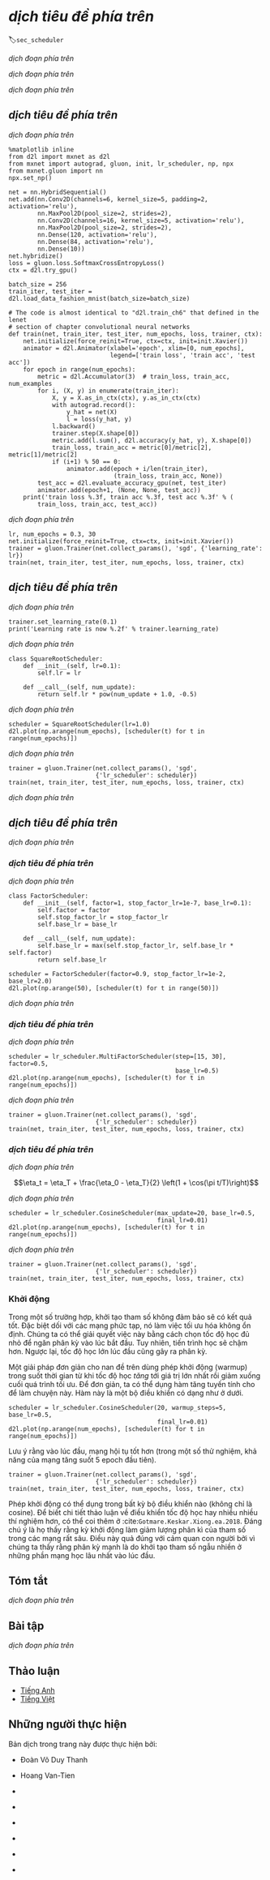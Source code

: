 <!-- ===================== Bắt đầu dịch Phần 1 ==================== -->
<!-- ========================================= REVISE PHẦN 1 - BẮT ĐẦU =================================== -->

<!--
# Learning Rate Scheduling
-->

# *dịch tiêu đề phía trên*
:label:`sec_scheduler`

<!--
So far we primarily focused on optimization *algorithms* for how to update the weight vectors rather than on the *rate* at which they are being updated.
Nonetheless, adjusting the learning rate is often just as important as the actual algorithm.
There are a number of aspects to consider:
-->

*dịch đoạn phía trên*

<!--
* Most obviously the *magnitude* of the learning rate matters. 
If it is too large, optimization diverges, if it is too small, it takes too long to train or we end up with a suboptimal result. 
We saw previously that the condition number of the problem matters (see e.g., :numref:`sec_momentum` for details). 
Intuitively it is the ratio of the amount of change in the least sensitive direction vs. the most sensitive one.
* Secondly, the rate of decay is just as important. 
If the learning rate remains large we may simply end up bouncing around the minimum and thus not reach optimality. 
:numref:`sec_minibatch_sgd` discussed this in some detail and we analyzed performance guarantees in :numref:`sec_sgd`. 
In short, we want the rate to decay, but probably more slowly than $\mathcal{O}(t^{-\frac{1}{2}})$ which would be a good choice for convex problems.
* Another aspect that is equally important is *initialization*.
This pertains both to how the parameters are set initially (review :numref:`sec_numerical_stability` for details) and also how they evolve initially.
This goes under the moniker of *warmup*, i.e., how rapidly we start moving towards the solution initially.
Large steps in the beginning might not be beneficial, in particular since the initial set of parameters is random.
The initial update directions might be quite meaningless, too.
* Lastly, there are a number of optimization variants that perform cyclical learning rate adjustment. 
This is beyond the scope of the current chapter. 
We recommend the reader to review details in :cite:`Izmailov.Podoprikhin.Garipov.ea.2018`, e.g., how to obtain better solutions by averaging over an entire *path* of parameters.
-->

*dịch đoạn phía trên*

<!--
Given the fact that there is a lot of detail needed to manage learning rates, most deep learning frameworks have tools to deal with this automatically.
In the current chapter we will review the effects that different schedules have on accuracy and also show how this can be managed efficiently via a *learning rate scheduler*.
-->

*dịch đoạn phía trên*

<!-- ===================== Kết thúc dịch Phần 1 ===================== -->

<!-- ===================== Bắt đầu dịch Phần 2 ===================== -->

<!--
## Toy Problem
-->

## *dịch tiêu đề phía trên*

<!--
We begin with a toy problem that is cheap enough to compute easily, yet sufficiently nontrivial to illustrate some of the key aspects.
For that we pick a slightly modernized version of LeNet (`relu` instead of `sigmoid` activation, MaxPooling rather than AveragePooling), as applied to Fashion-MNIST.
Moreover, we hybridize the network for performance.
Since most of the code is standard we just introduce the basics without further detailed discussion.
See :numref:`chap_cnn` for a refresher as needed.
-->

*dịch đoạn phía trên*


```{.python .input}
%matplotlib inline
from d2l import mxnet as d2l
from mxnet import autograd, gluon, init, lr_scheduler, np, npx
from mxnet.gluon import nn
npx.set_np()

net = nn.HybridSequential()
net.add(nn.Conv2D(channels=6, kernel_size=5, padding=2, activation='relu'),
        nn.MaxPool2D(pool_size=2, strides=2),
        nn.Conv2D(channels=16, kernel_size=5, activation='relu'),
        nn.MaxPool2D(pool_size=2, strides=2),
        nn.Dense(120, activation='relu'),
        nn.Dense(84, activation='relu'),
        nn.Dense(10))
net.hybridize()
loss = gluon.loss.SoftmaxCrossEntropyLoss()
ctx = d2l.try_gpu()

batch_size = 256
train_iter, test_iter = d2l.load_data_fashion_mnist(batch_size=batch_size)

# The code is almost identical to "d2l.train_ch6" that defined in the lenet
# section of chapter convolutional neural networks
def train(net, train_iter, test_iter, num_epochs, loss, trainer, ctx):
    net.initialize(force_reinit=True, ctx=ctx, init=init.Xavier())
    animator = d2l.Animator(xlabel='epoch', xlim=[0, num_epochs],
                            legend=['train loss', 'train acc', 'test acc'])
    for epoch in range(num_epochs):
        metric = d2l.Accumulator(3)  # train_loss, train_acc, num_examples
        for i, (X, y) in enumerate(train_iter):
            X, y = X.as_in_ctx(ctx), y.as_in_ctx(ctx)
            with autograd.record():
                y_hat = net(X)
                l = loss(y_hat, y)
            l.backward()
            trainer.step(X.shape[0])
            metric.add(l.sum(), d2l.accuracy(y_hat, y), X.shape[0])
            train_loss, train_acc = metric[0]/metric[2], metric[1]/metric[2]
            if (i+1) % 50 == 0:
                animator.add(epoch + i/len(train_iter),
                             (train_loss, train_acc, None))
        test_acc = d2l.evaluate_accuracy_gpu(net, test_iter)
        animator.add(epoch+1, (None, None, test_acc))
    print('train loss %.3f, train acc %.3f, test acc %.3f' % (
        train_loss, train_acc, test_acc))
```


<!--
Let us have a look at what happens if we invoke this algorithm with default settings, such as a learning rate of $0.3$ and train for $30$ iterations.
Note how the training accuracy keeps on increasing while progress in terms of test accuracy stalls beyond a point.
The gap between both curves indicates overfitting.
-->

*dịch đoạn phía trên*


```{.python .input}
lr, num_epochs = 0.3, 30
net.initialize(force_reinit=True, ctx=ctx, init=init.Xavier())
trainer = gluon.Trainer(net.collect_params(), 'sgd', {'learning_rate': lr})
train(net, train_iter, test_iter, num_epochs, loss, trainer, ctx)
```


<!--
## Schedulers
-->

## *dịch tiêu đề phía trên*

<!--
One way of adjusting the learning rate is to set it explicitly at each step.
This is conveniently achieved by the `set_learning_rate` method.
We could adjust it downward after every epoch (or even after every minibatch), e.g., in a dynamic manner in response to how optimization is progressing.
-->

*dịch đoạn phía trên*


```{.python .input}
trainer.set_learning_rate(0.1)
print('Learning rate is now %.2f' % trainer.learning_rate)
```


<!--
More generally we want to define a scheduler.
When invoked with the number of updates it returns the appropriate value of the learning rate.
Let us define a simple one that sets the learning rate to $\eta = \eta_0 (t + 1)^{-\frac{1}{2}}$.
-->

*dịch đoạn phía trên*


```{.python .input}
class SquareRootScheduler:
    def __init__(self, lr=0.1):
        self.lr = lr

    def __call__(self, num_update):
        return self.lr * pow(num_update + 1.0, -0.5)
```

<!-- ===================== Kết thúc dịch Phần 2 ===================== -->

<!-- ===================== Bắt đầu dịch Phần 3 ===================== -->

<!--
Let us plot its behavior over a range of values.
-->

*dịch đoạn phía trên*


```{.python .input}
scheduler = SquareRootScheduler(lr=1.0)
d2l.plot(np.arange(num_epochs), [scheduler(t) for t in range(num_epochs)])
```


<!--
Now let us see how this plays out for training on Fashion-MNIST.
We simply provide the scheduler as an additional argument to the training algorithm.
-->

*dịch đoạn phía trên*


```{.python .input}
trainer = gluon.Trainer(net.collect_params(), 'sgd',
                        {'lr_scheduler': scheduler})
train(net, train_iter, test_iter, num_epochs, loss, trainer, ctx)
```


<!--
This worked quite a bit better than previously.
Two things stand out: the curve was rather more smooth than previously.
Secondly, there was less overfitting.
Unfortunately it is not a well-resolved question as to why certain strategies lead to less overfitting in *theory*.
There is some argument that a smaller stepsize will lead to parameters that are closer to zero and thus simpler.
However, this does not explain the phenomenon entirely since we do not really stop early but simply reduce the learning rate gently.
-->

*dịch đoạn phía trên*

<!--
## Policies
-->

## *dịch tiêu đề phía trên*

<!--
While we cannot possibly cover the entire variety of learning rate schedulers, we attempt to give a brief overview of popular policies below.
Common choices are polynomial decay and piecewise constant schedules.
Beyond that, cosine learning rate schedules have been found to work well empirically on some problems.
Lastly, on some problems it is beneficial to warm up the optimizer prior to using large learning rates.
-->

*dịch đoạn phía trên*

<!-- ===================== Kết thúc dịch Phần 3 ===================== -->

<!-- ===================== Bắt đầu dịch Phần 4 ===================== -->

<!--
### Factor Scheduler
-->

### *dịch tiêu đề phía trên*

<!--
One alternative to a polynomial decay would be a multiplicative one, that is $\eta_{t+1} \leftarrow \eta_t \cdot \alpha$ for $\alpha \in (0, 1)$.
To prevent the learning rate from decaying beyond a reasonable lower bound the update equation is often modified to $\eta_{t+1} \leftarrow \mathop{\mathrm{max}}(\eta_{\mathrm{min}}, \eta_t \cdot \alpha)$.
-->

*dịch đoạn phía trên*


```{.python .input}
class FactorScheduler:
    def __init__(self, factor=1, stop_factor_lr=1e-7, base_lr=0.1):
        self.factor = factor
        self.stop_factor_lr = stop_factor_lr
        self.base_lr = base_lr

    def __call__(self, num_update):
        self.base_lr = max(self.stop_factor_lr, self.base_lr * self.factor)
        return self.base_lr

scheduler = FactorScheduler(factor=0.9, stop_factor_lr=1e-2, base_lr=2.0)
d2l.plot(np.arange(50), [scheduler(t) for t in range(50)])
```


<!--
This can also be accomplished by a built-in scheduler in MXNet via the `lr_scheduler.FactorScheduler` object.
It takes a few more parameters, such as warmup period, warmup mode (linear or constant), the maximum number of desired updates, etc.
Going forward we will use the built-in schedulers as appropriate and only explain their functionality here.
As illustrated, it is fairly straightforward to build your own scheduler if needed.
-->

*dịch đoạn phía trên*

<!-- ========================================= REVISE PHẦN 1 - KẾT THÚC ===================================-->

<!-- ========================================= REVISE PHẦN 2 - BẮT ĐẦU ===================================-->

<!--
### Multi Factor Scheduler
-->

### *dịch tiêu đề phía trên*

<!--
A common strategy for training deep networks is to keep the learning rate piecewise constant and to decrease it by a given amount every so often.
That is, given a set of times when to decrease the rate, such as $s = \{5, 10, 20\}$ decrease $\eta_{t+1} \leftarrow \eta_t \cdot \alpha$ whenever $t \in s$.
Assuming that the values are halved at each step we can implement this as follows.
-->

*dịch đoạn phía trên*


```{.python .input}
scheduler = lr_scheduler.MultiFactorScheduler(step=[15, 30], factor=0.5,
                                              base_lr=0.5)
d2l.plot(np.arange(num_epochs), [scheduler(t) for t in range(num_epochs)])
```


<!--
The intuition behind this piecewise constant learning rate schedule is that one lets optimization proceed until a stationary point has been reached in terms of the distribution of weight vectors.
Then (and only then) do we decrease the rate such as to obtain a higher quality proxy to a good local minimum.
The example below shows how this can produce ever slightly better solutions.
-->

*dịch đoạn phía trên*


```{.python .input}
trainer = gluon.Trainer(net.collect_params(), 'sgd',
                        {'lr_scheduler': scheduler})
train(net, train_iter, test_iter, num_epochs, loss, trainer, ctx)
```

<!-- ===================== Kết thúc dịch Phần 4 ===================== -->

<!-- ===================== Bắt đầu dịch Phần 5 ===================== -->

<!--
### Cosine Scheduler
-->

### *dịch tiêu đề phía trên*

<!--
A rather perplexing heuristic was proposed by :cite:`Loshchilov.Hutter.2016`.
It relies on the observation that we might not want to decrease the learning rate too drastically in the beginning and moreover, 
that we might want to "refine" the solution in the end using a very small learning rate.
This results in a cosine-like schedule with the following functional form for learning rates in the range $t \in [0, T]$.
-->

*dịch đoạn phía trên*


$$\eta_t = \eta_T + \frac{\eta_0 - \eta_T}{2} \left(1 + \cos(\pi t/T)\right)$$


<!--
Here $\eta_0$ is the initial learning rate, $\eta_T$ is the target rate at time $T$.
Furthermore, for $t > T$ we simply pin the value to $\eta_T$ without increasing it again.
In the following example, we set the max update step $T = 20$.
-->

*dịch đoạn phía trên*


```{.python .input}
scheduler = lr_scheduler.CosineScheduler(max_update=20, base_lr=0.5,
                                         final_lr=0.01)
d2l.plot(np.arange(num_epochs), [scheduler(t) for t in range(num_epochs)])
```


<!--
In the context of computer vision this schedule *can* lead to improved results. 
Note, though, that such improvements are not guaranteed (as can be seen below).
-->

*dịch đoạn phía trên*


```{.python .input}
trainer = gluon.Trainer(net.collect_params(), 'sgd',
                        {'lr_scheduler': scheduler})
train(net, train_iter, test_iter, num_epochs, loss, trainer, ctx)
```

<!-- ===================== Kết thúc dịch Phần 5 ===================== -->

<!-- ===================== Bắt đầu dịch Phần 6 ===================== -->

<!--
### Warmup
-->

### Khởi động

<!--
In some cases initializing the parameters is not sufficient to guarantee a good solution.
This particularly a problem for some advanced network designs that may lead to unstable optimization problems.
We could address this by choosing a sufficiently small learning rate to prevent divergence in the beginning.
Unfortunately this means that progress is slow.
Conversely, a large learning rate initially leads to divergence.
-->

Trong một số trường hợp, khởi tạo tham số không đảm bảo sẽ có kết quả tốt. Đặc biệt dối với các mạng phức tạp, nó làm việc tối ưu hóa không ổn định. 
Chúng ta có thể giải quyết việc này bằng cách chọn tốc độ học đủ nhỏ để ngăn phân kỳ vào lúc bắt đầu. Tuy nhiên, tiến trình học sẽ chậm hơn. 
Ngược lại, tốc độ học lớn lúc đầu cũng gây ra phân kỳ.

<!--
A rather simple fix for this dilemma is to use a warmup period during which the learning rate *increases* to its initial maximum and to cool down the rate until the end of the optimization process.
For simplicity one typically uses a linear increase for this purpose.
This leads to a schedule of the form indicated below.
-->
Một giải pháp đơn giản cho nan đề trên dùng phép khởi động (warmup) trong suốt thời gian từ khi tốc độ học *tăng* tới giá trị lớn nhất rồi giảm xuống cuối quá trình tối ưu. 
Để đơn giản, ta có thể dụng hàm tăng tuyến tính cho để làm chuyện này. 
Hàm này là một bộ điều khiển có dạng như ở dưới.


```{.python .input}
scheduler = lr_scheduler.CosineScheduler(20, warmup_steps=5, base_lr=0.5,
                                         final_lr=0.01)
d2l.plot(np.arange(num_epochs), [scheduler(t) for t in range(num_epochs)])
```


<!--
Note that the network converges better initially (in particular observe the performance during the first 5 epochs).
-->

Lưu ý rằng vào lúc đầu, mạng hội tụ tốt hơn (trong một số thử nghiệm, khả năng của mạng tăng suốt 5 epoch đầu tiên).

```{.python .input}
trainer = gluon.Trainer(net.collect_params(), 'sgd',
                        {'lr_scheduler': scheduler})
train(net, train_iter, test_iter, num_epochs, loss, trainer, ctx)
```


<!--
Warmup can be applied to any scheduler (not just cosine).
For a more detailed discussion of learning rate schedules and many more experiments see also :cite:`Gotmare.Keskar.Xiong.ea.2018`.
In particular they find that a warmup phase limits the amount of divergence of parameters in very deep networks.
This makes intuitively sense since we would expect significant divergence due to random initialization in those parts of the network that take the most time to make progress in the beginning.
-->

Phép khởi động có thể dụng trong bất kỳ bộ điều khiển nào (không chỉ là cosine).
Để biết chi tiết thảo luận về điều khiển tốc độ học hay nhiều nhiều thí nghiệm hơn, có thể coi thêm ở :cite:`Gotmare.Keskar.Xiong.ea.2018`.
Đáng chú ý là họ thấy rằng kỳ khởi động làm giảm lượng phân kì của tham số trong các mạng rất sâu. 
Điều này quả đúng với cảm quan con người bởi vì chúng ta thấy rằng phân kỳ mạnh là do khởi tạo tham số ngẫu nhiền ở những phần mạng học lâu nhất vào lúc đầu.

<!-- ===================== Kết thúc dịch Phần 6 ===================== -->

<!-- ===================== Bắt đầu dịch Phần 7 ===================== -->

<!--
## Summary
-->

## Tóm tắt

<!--
* Decreasing the learning rate during training can lead to improved accuracy and (most perplexingly) reduced overfitting of the model.
* A piecewise decrease of the learning rate whenever progress has plateaued is effective in practice. 
Essentially this ensures that we converge efficiently to a suitable solution and only then reduce the inherent variance of the parameters by reducing the learning rate.
* Cosine schedulers are popular for some computer vision problems. See e.g., [GluonCV](http://gluon-cv.mxnet.io) for details of such a scheduler.
* A warmup period before optimization can prevent divergence.
* Optimization serves multiple purposes in deep learning. Besides minimizing the training objective, 
different choices of optimization algorithms and learning rate scheduling can lead to rather different amounts of generalization and overfitting on the test set (for the same amount of training error).
-->

*dịch đoạn phía trên*

<!--
## Exercises
-->

## Bài tập

<!--
1. Experiment with the optimization behavior for a given fixed learning rate. What is the best model you can obtain this way?
2. How does convergence change if you change the exponent of the decrease in the learning rate? Use `PolyScheduler` for your convenience in the experiments.
3. Apply the cosine scheduler to large computer vision problems, e.g., training ImageNet. How does it affect performance relative to other schedulers?
4. How long should warmup last?
5. Can you connect optimization and sampling? Start by using results from :cite:`Welling.Teh.2011` on Stochastic Gradient Langevin Dynamics.
-->

*dịch đoạn phía trên*

<!-- ===================== Kết thúc dịch Phần 7 ===================== -->
<!-- ========================================= REVISE PHẦN 2 - KẾT THÚC ===================================-->


## Thảo luận
* [Tiếng Anh](https://discuss.mxnet.io/t/5183)
* [Tiếng Việt](https://forum.machinelearningcoban.com/c/d2l)

## Những người thực hiện
Bản dịch trong trang này được thực hiện bởi:
<!--
Tác giả của mỗi Pull Request điền tên mình và tên những người review mà bạn thấy
hữu ích vào từng phần tương ứng. Mỗi dòng một tên, bắt đầu bằng dấu `*`.

Lưu ý:
* Nếu reviewer không cung cấp tên, bạn có thể dùng tên tài khoản GitHub của họ
với dấu `@` ở đầu. Ví dụ: @aivivn.

* Tên đầy đủ của các reviewer có thể được tìm thấy tại https://github.com/aivivn/d2l-vn/blob/master/docs/contributors_info.md
-->

* Đoàn Võ Duy Thanh
<!-- Phần 1 -->
* Hoang Van-Tien

<!-- Phần 2 -->
* 

<!-- Phần 3 -->
* 

<!-- Phần 4 -->
* 

<!-- Phần 5 -->
* 

<!-- Phần 6 -->
* 

<!-- Phần 7 -->
* 
